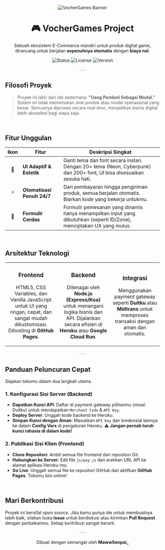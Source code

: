 <p align="center">
  <img src="https://placehold.co/800x250/0d1117/79c0ff?text=VocherGames&fontsize=120" alt="VocherGames Banner"/>
</p>

<h1 align="center">🎮 VocherGames Project</h1>

<p align="center">
  Sebuah ekosistem E-Commerce mandiri untuk produk digital game, <br>
  dirancang untuk berjalan <strong>sepenuhnya otomatis</strong> dengan <strong>biaya nol</strong>.
</p>

<p align="center">
  <img src="https://img.shields.io/badge/Status-Aktif-brightgreen?style=flat-square" alt="Status">
  <img src="https://img.shields.io/badge/Lisensi-MIT-blue?style=flat-square" alt="License">
  <img src="https://img.shields.io/badge/Versi-1.0-informational?style=flat-square" alt="Version">
</p>

<p align="center">
  · · ·
</p>

## **Filosofi Proyek**

> Proyek ini lahir dari ide sederhana: **"Uang Pembeli Sebagai Modal."** Sistem ini tidak memerlukan stok produk atau modal operasional yang besar. Semuanya diproses secara *real-time*, menjadikan bisnis digital lebih aksesibel bagi siapa saja.

<br>

## **Fitur Unggulan**

| Ikon | Fitur                  | Deskripsi Singkat                                                                                             |
| :--: | ---------------------- | ------------------------------------------------------------------------------------------------------------- |
|  🎨  | **UI Adaptif & Estetik** | Ganti tema dan font secara instan. Dengan 20+ tema (Neon, Cyberpunk) dan 200+ font, UI bisa disesuaikan sesuka hati. |
|  ⚡  | **Otomatisasi Penuh 24/7** | Dari pembayaran hingga pengiriman produk, semua berjalan otomatis. Biarkan kode yang bekerja untukmu.       |
|  🧠  | **Formulir Cerdas** | Formulir pemesanan yang dinamis hanya menampilkan input yang dibutuhkan (seperti ID/Zone), menciptakan UX yang mulus.   |

<br>

## **Arsitektur Teknologi**

<table align="center" width="100%">
  <tr align="center">
    <td>
      <h3>Frontend</h3>
      <p>HTML5, CSS Variables, dan Vanilla JavaScript untuk UI yang ringan, cepat, dan sangat mudah dikustomisasi. Dihosting di <strong>GitHub Pages</strong>.</p>
    </td>
    <td>
      <h3>Backend</h3>
      <p>Ditenagai oleh <strong>Node.js (Express/Koa)</strong> untuk menangani logika bisnis dan API. Dijalankan secara efisien di <strong>Heroku</strong> atau <strong>Google Cloud Run</strong>.</p>
    </td>
    <td>
      <h3>Integrasi</h3>
      <p>Menggunakan payment gateway seperti <strong>Duitku</strong> atau <strong>Midtrans</strong> untuk memproses transaksi dengan aman dan otomatis.</p>
    </td>
  </tr>
</table>

<p align="center">
  · · ·
</p>

## **Panduan Peluncuran Cepat**

Siapkan tokomu dalam dua langkah utama.

### **1. Konfigurasi Sisi Server (Backend)**
* **Dapatkan Kunci API**: Daftar di payment gateway pilihanmu (misal: Duitku) untuk mendapatkan `Merchant Code` & `API Key`.
* **Deploy Server**: Unggah kode backend ke Heroku.
* **Simpan Kunci dengan Aman**: Masukkan `API Key` dan kredensial lainnya ke dalam **Config Vars** di pengaturan Heroku. ⚠️ **Jangan pernah taruh kunci rahasia di dalam kode!**

### **2. Publikasi Sisi Klien (Frontend)**
* **Clone Repositori**: Ambil semua file frontend dari repositori Git.
* **Hubungkan ke Server**: Edit file `js/pay.js` dan arahkan URL API ke alamat aplikasi Heroku-mu.
* **Go Live**: Unggah semua file ke repositori GitHub dan aktifkan **GitHub Pages**. Tokomu kini online!

<br>

## **Mari Berkontribusi**

Proyek ini bersifat *open source*. Jika kamu punya ide untuk membuatnya lebih baik, silakan buka **Issue** untuk berdiskusi atau kirimkan **Pull Request** dengan perbaikanmu. Setiap kontribusi sangat berarti.

<p align="center">
  · · ·
</p>

<p align="center">
  Dibuat dengan semangat oleh <strong>MawwSenpai_</strong>
</p>